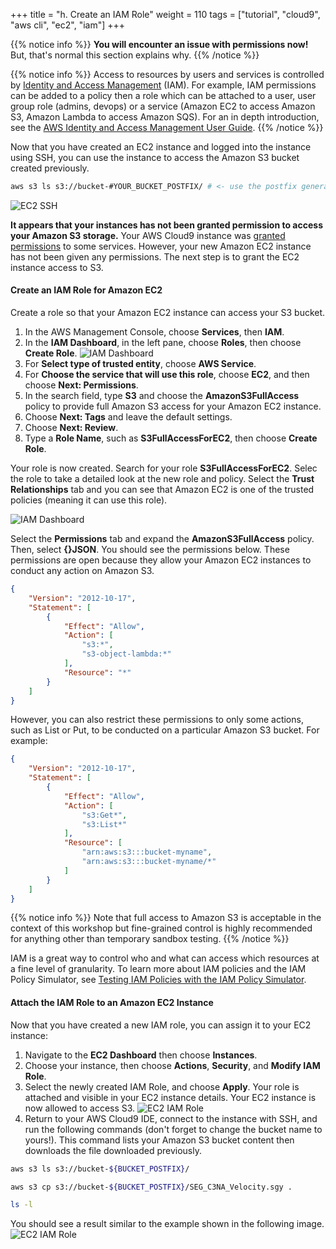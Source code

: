 +++
title = "h. Create an IAM Role"
weight = 110
tags = ["tutorial", "cloud9", "aws cli", "ec2", "iam"]
+++

{{% notice info %}}
**You will encounter an issue with permissions now!** But, that's normal this section explains why.
{{% /notice %}}

{{% notice info %}}
Access to resources by users and services is controlled by [Identity and Access Management](https://aws.amazon.com/iam/) (IAM). For example, IAM permissions can be added to a policy then a role which can be attached to a user, user group role (admins, devops) or a service (Amazon EC2 to access Amazon S3, Amazon Lambda to access Amazon SQS). For an in depth introduction, see the [AWS Identity and Access Management User Guide](https://docs.aws.amazon.com/IAM/latest/UserGuide/introduction.html).
{{% /notice %}}

Now that you have created an EC2 instance and logged into the instance using SSH, you can use the instance to access the Amazon S3 bucket created previously.

```bash
aws s3 ls s3://bucket-#YOUR_BUCKET_POSTFIX/ # <- use the postfix generated in previous steps
```

![EC2 SSH](/images/introductory-steps/ec2-iam-deny.png)

**It appears that your instances has not been granted permission to access your Amazon S3 storage.** Your AWS Cloud9 instance was [granted permissions](https://docs.aws.amazon.com/cloud9/latest/user-guide/credentials.html) to some services. However, your new Amazon EC2 instance has not been given any permissions. The next step is to grant the EC2 instance access to S3.


#### Create an IAM Role for Amazon EC2

Create a role so that your Amazon EC2 instance can access your S3 bucket.

1. In the AWS Management Console, choose **Services**, then **IAM**.
2. In the **IAM Dashboard**, in the left pane, choose **Roles**, then choose **Create Role**.
![IAM Dashboard](/images/introductory-steps/iam-dashboard.png)
3. For **Select type of trusted entity**, choose **AWS Service**.
4. For **Choose the service that will use this role**, choose **EC2**, and then choose **Next: Permissions**.
5. In the search field, type **S3** and choose the **AmazonS3FullAccess** policy to provide full Amazon S3 access for your Amazon EC2 instance. 
6. Choose **Next: Tags** and leave the default settings.
7. Choose **Next: Review**.
8. Type a **Role Name**, such as **S3FullAccessForEC2**, then choose **Create Role**.

Your role is now created. Search for your role **S3FullAccessForEC2**. Selec the role to take a detailed look at the new role and policy. Select the **Trust Relationships** tab and you can see that Amazon EC2 is one of the trusted policies (meaning it can use this role).

![IAM Dashboard](/images/introductory-steps/iam-trust.png)

Select the **Permissions** tab and expand the **AmazonS3FullAccess** policy. Then, select **{}JSON**. You should see the permissions below. These permissions are open because they allow your Amazon EC2 instances to conduct any action on Amazon S3.

```json
{
    "Version": "2012-10-17",
    "Statement": [
        {
            "Effect": "Allow",
            "Action": [
                "s3:*",
                "s3-object-lambda:*"
            ],
            "Resource": "*"
        }
    ]
}
```

However, you can also restrict these permissions to only some actions, such as List or Put, to be conducted on a particular Amazon S3 bucket. For example:

```json
{
    "Version": "2012-10-17",
    "Statement": [
        {
            "Effect": "Allow",
            "Action": [
                "s3:Get*",
                "s3:List*"
            ],
            "Resource": [
                "arn:aws:s3:::bucket-myname",
                "arn:aws:s3:::bucket-myname/*"
            ]
        }
    ]
}
```
{{% notice info %}}
Note that full access to Amazon S3 is acceptable in the context of this workshop but fine-grained control is highly recommended for anything other than temporary sandbox testing.
{{% /notice %}}

IAM is a great way to control who and what can access which resources at a fine level of granularity. To learn more about IAM policies and the IAM Policy Simulator, see [Testing IAM Policies with the IAM Policy Simulator](https://docs.aws.amazon.com/IAM/latest/UserGuide/access_policies_testing-policies.html).

#### Attach the IAM Role to an Amazon EC2 Instance

Now that you have created a new IAM role, you can assign it to your EC2 instance:

1. Navigate to the **EC2 Dashboard** then choose **Instances**.
2. Choose your instance, then choose **Actions**, **Security**, and **Modify IAM Role**.
3. Select the newly created IAM Role, and choose **Apply**. Your role is attached and visible in your EC2 instance details. Your EC2 instance is now allowed to access S3.
![EC2 IAM Role](/images/introductory-steps/ec2-role.png)
4. Return to your AWS Cloud9 IDE, connect to the instance with SSH, and run the following commands (don't forget to change the bucket name to yours!). This command lists your Amazon S3 bucket content then downloads the file downloaded previously.
```bash
aws s3 ls s3://bucket-${BUCKET_POSTFIX}/
```
```bash
aws s3 cp s3://bucket-${BUCKET_POSTFIX}/SEG_C3NA_Velocity.sgy .
```
```bash
ls -l
```

You should see a result similar to the example shown in the following image.
![EC2 IAM Role](/images/introductory-steps/ec2-s3-ls.png)

